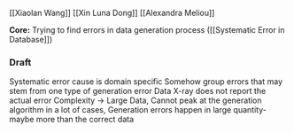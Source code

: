 [[Xiaolan Wang]] [[Xin Luna Dong]] [[Alexandra Meliou]]

**Core:** Trying to find errors in data generation process ([[Systematic Error in Database]])

### Draft
Systematic error cause is domain specific
Somehow group errors that may stem from one type of generation error
Data X-ray does not report the actual error
Complexity -> Large Data, Cannot peak at the generation algorithm in a lot of cases, Generation errors happen in large quantity-maybe more than the correct data

